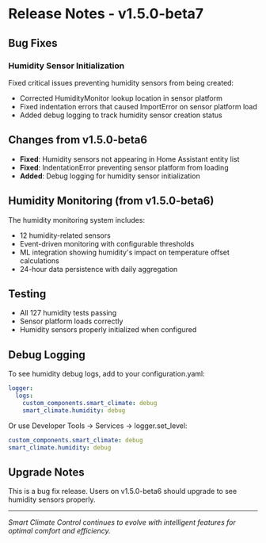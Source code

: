 # Release Notes - v1.5.0-beta7

## Bug Fixes

### Humidity Sensor Initialization
Fixed critical issues preventing humidity sensors from being created:
- Corrected HumidityMonitor lookup location in sensor platform
- Fixed indentation errors that caused ImportError on sensor platform load
- Added debug logging to track humidity sensor creation status

## Changes from v1.5.0-beta6
- **Fixed**: Humidity sensors not appearing in Home Assistant entity list
- **Fixed**: IndentationError preventing sensor platform from loading
- **Added**: Debug logging for humidity sensor initialization

## Humidity Monitoring (from v1.5.0-beta6)
The humidity monitoring system includes:
- 12 humidity-related sensors
- Event-driven monitoring with configurable thresholds
- ML integration showing humidity's impact on temperature offset calculations
- 24-hour data persistence with daily aggregation

## Testing
- All 127 humidity tests passing
- Sensor platform loads correctly
- Humidity sensors properly initialized when configured

## Debug Logging
To see humidity debug logs, add to your configuration.yaml:
```yaml
logger:
  logs:
    custom_components.smart_climate: debug
    smart_climate.humidity: debug
```

Or use Developer Tools → Services → logger.set_level:
```yaml
custom_components.smart_climate: debug
smart_climate.humidity: debug
```

## Upgrade Notes
This is a bug fix release. Users on v1.5.0-beta6 should upgrade to see humidity sensors properly.

---
*Smart Climate Control continues to evolve with intelligent features for optimal comfort and efficiency.*